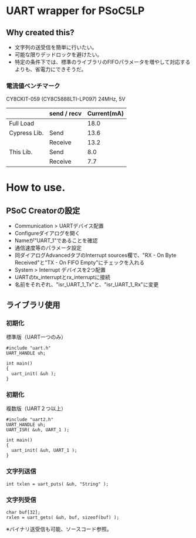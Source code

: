 # UART wrapper for PSoC5LP

## Why created this?

- 文字列の送受信を簡単に行いたい。
- 可能な限りデッドロックを避けたい。
- 特定の条件下では、標準のライブラリのFIFOパラメータを増やして対応するよりも、省電力にできそうだ。

### 電流値ベンチマーク

CY8CKIT-059 (CY8C5888LTI-LP097) 24MHz, 5V

| | send / recv| Current(mA) |
|-|-|-|
| Full Load    |         | 18.0 |
| Cypress Lib. | Send    | 13.6 |
|              | Receive | 13.2 |
| This Lib.    | Send    | 8.0 |
|              | Receive | 7.7 |


# How to use.

## PSoC Creatorの設定

- Communication > UARTデバイス配置
 - Configureダイアログを開く
 - Nameが"UART_1"であることを確認
 - 通信速度等のパラメータ設定
 - 同ダイアログAdvancedタブのInterrupt sources欄で、"RX - On Byte Received"と"TX - On FIFO Empty"にチェックを入れる
- System > Interrupt デバイスを2つ配置
 - UARTのtx_interruptとrx_interruptに接続
 - 名前をそれぞれ、"isr_UART_1_Tx"と、"isr_UART_1_Rx"に変更

## ライブラリ使用

### 初期化

標準版（UART一つのみ）
```
#include "uart.h"
UART_HANDLE uh;

int main()
{
  uart_init( &uh );
}
```

### 初期化

複数版（UART２つ以上）
```
#include "uart2.h"
UART_HANDLE uh;
UART_ISR( &uh, UART_1 );

int main()
{
  uart_init( &uh, UART_1 );
}
```


### 文字列送信

```
int txlen = uart_puts( &uh, "String" );
```

### 文字列受信

```
char buf[32];
rxlen = uart_gets( &uh, buf, sizeof(buf) );
```

※バイナリ送受信も可能、ソースコード参照。

